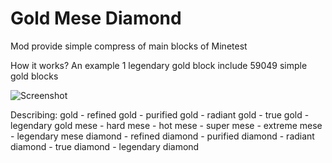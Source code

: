 # Gold Mese Diamond

Mod provide simple compress of main blocks of Minetest

How it works? 
An example 1 legendary gold block include 59049 simple gold blocks 

![Screenshot](https://image.ibb.co/fw5e1e/ezgif_5_f3bcab42d3.gif)

Describing:
gold - refined gold - purified gold - radiant gold - true gold - legendary gold
mese - hard mese - hot mese - super mese - extreme mese - legendary mese
diamond - refined diamond - purified diamond - radiant diamond - true diamond - legendary diamond
